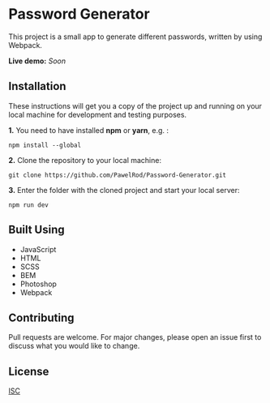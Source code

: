 # Password Generator

This project is a small app to generate different passwords, written by using Webpack.

**Live demo:** *Soon*

## Installation

These instructions will get you a copy of the project up and running on your local machine for development and testing purposes.

**1.** You need to have installed **npm** or **yarn**, e.g. :

```
npm install --global
```

**2.** Clone the repository to your local machine:

```
git clone https://github.com/PawelRod/Password-Generator.git
```

**3.** Enter the folder with the cloned project and start your local server:

```
npm run dev
```

## Built Using

- JavaScript
- HTML
- SCSS
- BEM
- Photoshop
- Webpack

## Contributing
Pull requests are welcome. For major changes, please open an issue first to discuss what you would like to change.

## License
[ISC](https://choosealicense.com/licenses/isc/)
